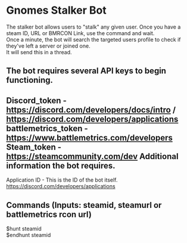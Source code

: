 # Gnomes Stalker Bot
The stalker bot allows users to "stalk" any given user. Once you have a steam ID, URL or BMRCON Link, use the command and wait. <br />
Once a minute, the bot will search the targeted users profile to check if they've left a server or joined one. <br />
It will send this in a thread.

The bot requires several API keys to begin functioning.
--------------------------
Discord_token - https://discord.com/developers/docs/intro / https://discord.com/developers/applications <br />
battlemetrics_token - https://www.battlemetrics.com/developers <br />
Steam_token - https://steamcommunity.com/dev
Additional information the bot requires.
--------------------------
Application ID - This is the ID of the bot itself. https://discord.com/developers/applications <br />

Commands (Inputs: steamid, steamurl or battlemetrics rcon url)
--------------------------
$hunt steamid <br />
$endhunt steamid
